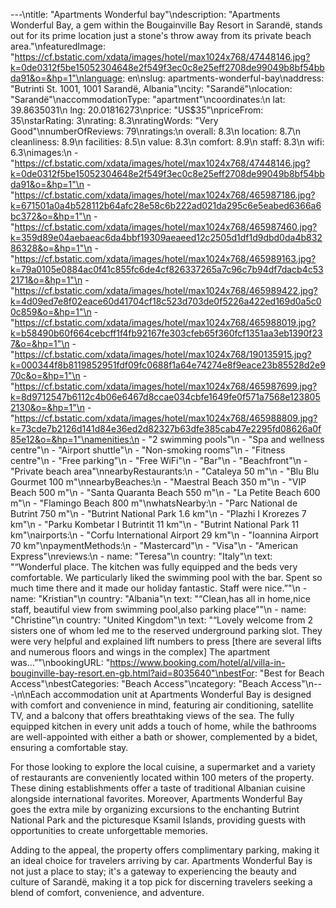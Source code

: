 ---\ntitle: "Apartments Wonderful bay"\ndescription: "Apartments Wonderful Bay, a gem within the Bougainville Bay Resort in Sarandë, stands out for its prime location just a stone's throw away from its private beach area."\nfeaturedImage: "https://cf.bstatic.com/xdata/images/hotel/max1024x768/47448146.jpg?k=0de0312f5be15052304648e2f549f3ec0c8e25eff2708de99049b8bf54bbda91&o=&hp=1"\nlanguage: en\nslug: apartments-wonderful-bay\naddress: "Butrinti St. 1001, 1001 Sarandë, Albania"\ncity: "Sarandë"\nlocation: "Sarandë"\naccommodationType: "apartment"\ncoordinates:\n  lat: 39.8635031\n  lng: 20.01816273\nprice: "US$35"\npriceFrom: 35\nstarRating: 3\nrating: 8.3\nratingWords: "Very Good"\nnumberOfReviews: 79\nratings:\n  overall: 8.3\n  location: 8.7\n  cleanliness: 8.9\n  facilities: 8.5\n  value: 8.3\n  comfort: 8.9\n  staff: 8.3\n  wifi: 6.3\nimages:\n  - "https://cf.bstatic.com/xdata/images/hotel/max1024x768/47448146.jpg?k=0de0312f5be15052304648e2f549f3ec0c8e25eff2708de99049b8bf54bbda91&o=&hp=1"\n  - "https://cf.bstatic.com/xdata/images/hotel/max1024x768/465987186.jpg?k=671501a0a4b528112b64afc28e58c6b222ad021da295c6e5eabed6366a6bc372&o=&hp=1"\n  - "https://cf.bstatic.com/xdata/images/hotel/max1024x768/465987460.jpg?k=359d89e04aebaeac6da4bbf19309aeaeed12c2505d1df1d9dbd0da4b83286328&o=&hp=1"\n  - "https://cf.bstatic.com/xdata/images/hotel/max1024x768/465989163.jpg?k=79a0105e0884ac0f41c855fc6de4cf826337265a7c96c7b94df7dacb4c532171&o=&hp=1"\n  - "https://cf.bstatic.com/xdata/images/hotel/max1024x768/465989422.jpg?k=4d09ed7e8f02eace60d41704cf18c523d703de0f5226a422ed169d0a5c00c859&o=&hp=1"\n  - "https://cf.bstatic.com/xdata/images/hotel/max1024x768/465988019.jpg?k=b58490b60f664cebcff1f4fb92167fe303cfeb65f360fcf1351aa3eb1390f237&o=&hp=1"\n  - "https://cf.bstatic.com/xdata/images/hotel/max1024x768/190135915.jpg?k=000344f8b8119852951fdf09fc0688f1a64e74274e8f9eace23b85528d2e970c&o=&hp=1"\n  - "https://cf.bstatic.com/xdata/images/hotel/max1024x768/465987699.jpg?k=8d9712547b6112c4b06e6467d8ccae034cbfe1649fe0f571a7568e1238052130&o=&hp=1"\n  - "https://cf.bstatic.com/xdata/images/hotel/max1024x768/465988809.jpg?k=73cde7b2126d141d84e36ed2d82327b63dfe385cab47e2295fd08626a0f85e12&o=&hp=1"\namenities:\n  - "2 swimming pools"\n  - "Spa and wellness centre"\n  - "Airport shuttle"\n  - "Non-smoking rooms"\n  - "Fitness centre"\n  - "Free parking"\n  - "Free WiFi"\n  - "Bar"\n  - "Beachfront"\n  - "Private beach area"\nnearbyRestaurants:\n  - "Cataleya 50 m"\n  - "Blu Blu Gourmet 100 m"\nnearbyBeaches:\n  - "Maestral Beach 350 m"\n  - "VIP Beach 500 m"\n  - "Santa Quaranta Beach 550 m"\n  - "La Petite Beach 600 m"\n  - "Flamingo Beach 800 m"\nwhatsNearby:\n  - "Parc National de Butrint 750 m"\n  - "Butrint National Park 1.6 km"\n  - "Plazhi I Krorezes 7 km"\n  - "Parku Kombetar I Butrintit 11 km"\n  - "Butrint National Park 11 km"\nairports:\n  - "Corfu International Airport 29 km"\n  - "Ioannina Airport 70 km"\npaymentMethods:\n  - "Mastercard"\n  - "Visa"\n  - "American Express"\nreviews:\n  - name: "Teresa"\n    country: "Italy"\n    text: "“Wonderful place. The kitchen was fully equipped and the beds very comfortable.
We particularly liked the swimming pool with the bar. Spent so much time there and it made our holiday fantastic. Staff were nice.”"\n  - name: "Kristian"\n    country: "Albania"\n    text: "“Clean,has all in home,nice staff, beautiful view from swimming pool,also parking place”"\n  - name: "Christine"\n    country: "United Kingdom"\n    text: "“Lovely welcome from 2 sisters one of whom led me to the reserved underground parking slot. They were very helpful and explained lift numbers to press [there are several lifts and numerous floors and wings in the complex] The apartment was...”"\nbookingURL: "https://www.booking.com/hotel/al/villa-in-bouginville-bay-resort.en-gb.html?aid=8035640"\nbestFor: "Best for Beach Access"\nbestCategories: "Beach Access"\ncategory: "Beach Access"\n---\n\nEach accommodation unit at Apartments Wonderful Bay is designed with comfort and convenience in mind, featuring air conditioning, satellite TV, and a balcony that offers breathtaking views of the sea. The fully equipped kitchen in every unit adds a touch of home, while the bathrooms are well-appointed with either a bath or shower, complemented by a bidet, ensuring a comfortable stay.

For those looking to explore the local cuisine, a supermarket and a variety of restaurants are conveniently located within 100 meters of the property. These dining establishments offer a taste of traditional Albanian cuisine alongside international favorites. Moreover, Apartments Wonderful Bay goes the extra mile by organizing excursions to the enchanting Butrint National Park and the picturesque Ksamil Islands, providing guests with opportunities to create unforgettable memories.

Adding to the appeal, the property offers complimentary parking, making it an ideal choice for travelers arriving by car. Apartments Wonderful Bay is not just a place to stay; it's a gateway to experiencing the beauty and culture of Sarandë, making it a top pick for discerning travelers seeking a blend of comfort, convenience, and adventure.